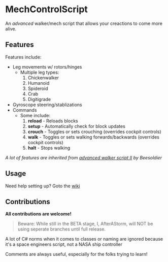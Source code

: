 # MechControlScript

An *advanced* walker/mech script that allows your creactions to come more alive.

## Features

Features include:

* Leg movements w/ rotors/hinges
  * Multiple leg types:
     1. Chickenwalker
     2. Humanoid
     3. Spideroid
     4. Crab
     5. Digitigrade
* Gyroscope steering/stablizations
* Commands
  * Some include:
      1. **reload** - Reloads blocks
      2. **setup** - Automatically check for block updates
      3. **crouch** - Toggles or sets crouching (overrides cockpit controls)
      4. **walk** - Toggles or sets walking forwards/backwards (overrides cockpit controls)
      5. **halt** - Stops walking

*A lot of features are inherited from [advanced walker script II](https://steamcommunity.com/sharedfiles/filedetails/?id=2639931038) by Beesoldier*

## Usage

Need help setting up? Goto the [wiki](https://github.com/AfterAStorm/MechControl/wiki)

## Contributions

**All contributions are welcome!**

> Beware: While still in the BETA stage, I, AfterAStorm, will NOT be using seperate branches until full release.

A lot of C# norms when it comes to classes or naming are ignored because it's a space engineers script, not a NASA ship controller

Comments are always useful, especially for the folks trying to learn!